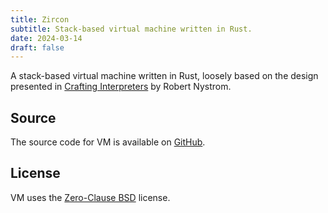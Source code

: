 ```yaml
---
title: Zircon
subtitle: Stack-based virtual machine written in Rust.
date: 2024-03-14
draft: false
---
```


A stack-based virtual machine written in Rust, loosely based on the design presented in [Crafting Interpreters](https://craftinginterpreters.com/) by Robert Nystrom.

## Source

The source code for VM is available on [GitHub](https://github.com/kkestell/zircon).

## License

VM uses the [Zero-Clause BSD](https://opensource.org/license/0bsd/) license.